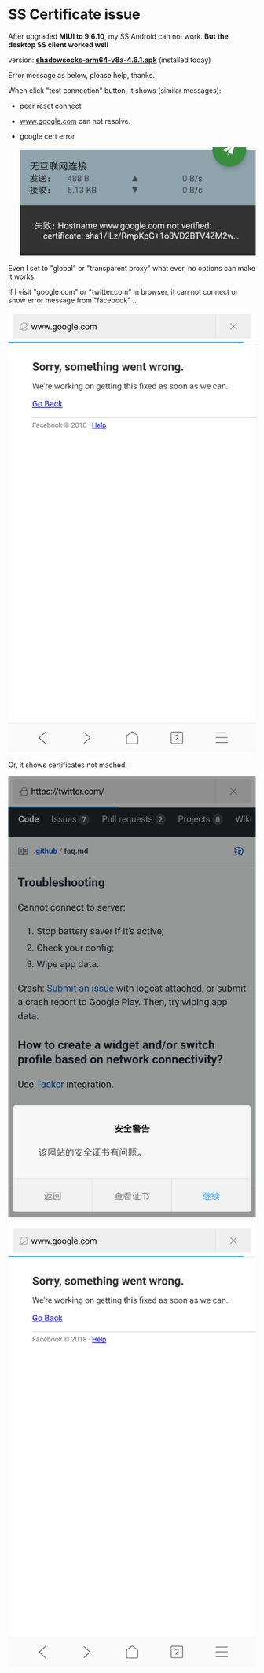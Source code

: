# SS Certificate issue



After upgraded **MIUI to 9.6.10**, my SS Android can not work. **But the desktop SS client worked well**

version: [**shadowsocks-arm64-v8a-4.6.1.apk**](https://github.com/shadowsocks/shadowsocks-android/releases/download/v4.6.1/shadowsocks-arm64-v8a-4.6.1.apk) (installed today)

Error message as below, please help, thanks.

When click "test connection" button, it shows (similar messages):

* peer reset connect

* www.google.com can not resolve.

* google cert error

  ![](https://github.com/samuelchen/temp/blob/master/ss/1.jpg?raw=true)

Even I set to "global" or "transparent proxy" what ever, no options can make it works.

If I visit "google.com" or "twitter.com" in browser, it can not connect or show error message from "facebook" … 

![](https://github.com/samuelchen/temp/blob/master/ss/4.png?raw=true)



Or, it shows certificates not mached.

![](https://github.com/samuelchen/temp/blob/master/ss/2.png?raw=true)

![](https://github.com/samuelchen/temp/blob/master/ss/4.png?raw=true)



